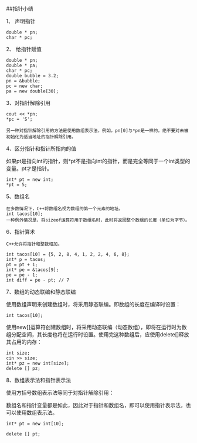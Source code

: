##指针小结

1、 声明指针

    double * pn;
    char * pc;

2、 给指针赋值

    double * pn;
    double * pa;
    char * pc;
    double bubble = 3.2;
    pn = &bubble;
    pc = new char;
    pa = new double[30];
    
3、对指针解除引用

    cout << *pn;
    *pc = 'S';
    
    另一种对指针解除引用的方法是使用数组表示法，例如，pn[0]与*pn是一样的。绝不要对未被初始化为适当地址的指针解除引用。
    
4、区分指针和指针所指向的值

如果pt是指向int的指针，则*pt不是指向int的指针，而是完全等同于一个int类型的变量。pt才是指针。

    int* pt = new int;
    *pt = 5;
    
5、数组名

    在多数情况下，C++将数组名视为数组的第一个元素的地址。
    int tacos[10];
    一种例外情况是，将sizeof运算符用于数组名时，此时将返回整个数组的长度（单位为字节）。
    
    
6、指针算术

    C++允许将指针和整数相加。
    
    int tacos[10] = {5, 2, 8, 4, 1, 2, 2, 4, 6, 8};
    int* p = tacos;
    pt = pt + 1;
    int* pe = &tacos[9];
    pe = pe - 1;
    int diff = pe - pt; // 7

7、数组的动态联编和静态联编

使用数组声明来创建数组时，将采用静态联编。即数组的长度在编译时设置：

    int tacos[10];

使用new[]运算符创建数组时，将采用动态联编（动态数组），即将在运行时为数组分配空间，其长度也将在运行时设置。使用完这种数组后，应使用delete[]释放其占用的内存：

    int size;
    cin >> size;
    int* pz = new int[size];
    delete [] pz;
    
8、数组表示法和指针表示法

使用方括号数组表示法等同于对指针解除引用：

数组名和指针变量都是如此，因此对于指针和数组名，即可以使用指针表示法，也可以使用数组表示法。

    int* pt = new int[10];
    
    delete [] pt;








